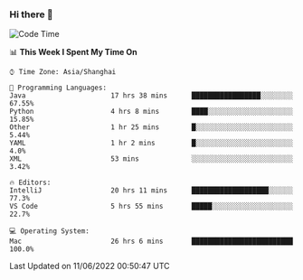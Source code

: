 ### Hi there 👋


<!--START_SECTION:waka-->
![Code Time](http://img.shields.io/badge/Code%20Time-0%20secs-blue)

📊 **This Week I Spent My Time On** 

```text
⌚︎ Time Zone: Asia/Shanghai

💬 Programming Languages: 
Java                     17 hrs 38 mins      █████████████████░░░░░░░░   67.55% 
Python                   4 hrs 8 mins        ████░░░░░░░░░░░░░░░░░░░░░   15.85% 
Other                    1 hr 25 mins        █░░░░░░░░░░░░░░░░░░░░░░░░   5.44% 
YAML                     1 hr 2 mins         █░░░░░░░░░░░░░░░░░░░░░░░░   4.0% 
XML                      53 mins             ░░░░░░░░░░░░░░░░░░░░░░░░░   3.42%

🔥 Editors: 
IntelliJ                 20 hrs 11 mins      ███████████████████░░░░░░   77.3% 
VS Code                  5 hrs 55 mins       █████░░░░░░░░░░░░░░░░░░░░   22.7%

💻 Operating System: 
Mac                      26 hrs 6 mins       █████████████████████████   100.0%

```


 Last Updated on 11/06/2022 00:50:47 UTC
<!--END_SECTION:waka-->

<!--
**SillyPasty/SillyPasty** is a ✨ _special_ ✨ repository because its `README.md` (this file) appears on your GitHub profile.

Here are some ideas to get you started:

- 🔭 I’m currently working on ...
- 🌱 I’m currently learning ...
- 👯 I’m looking to collaborate on ...
- 🤔 I’m looking for help with ...
- 💬 Ask me about ...
- 📫 How to reach me: ...
- 😄 Pronouns: ...
- ⚡ Fun fact: ...
-->


